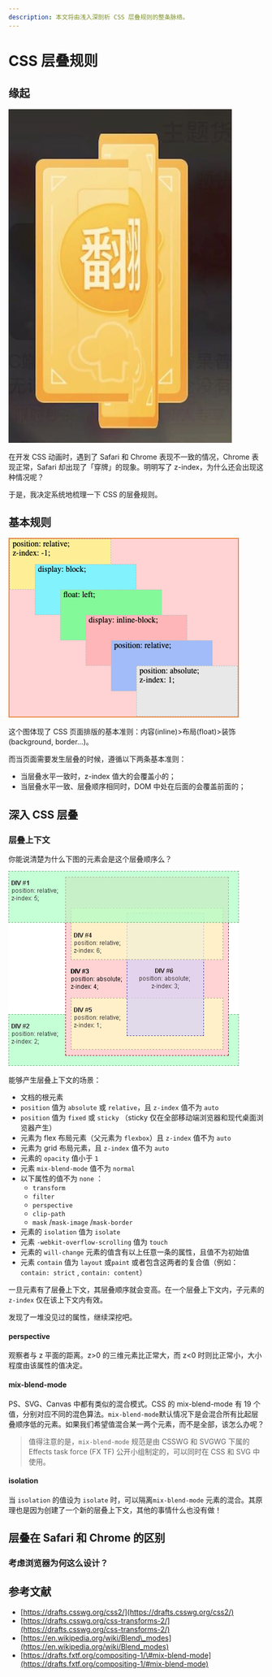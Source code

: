```yaml
---
description: 本文将由浅入深剖析 CSS 层叠规则的整条脉络。
---
```


# CSS 层叠规则

## 缘起

![](../.gitbook/assets/lark20200809-144601.jpeg)

在开发 CSS 动画时，遇到了 Safari 和 Chrome 表现不一致的情况，Chrome 表现正常，Safari 却出现了「穿牌」的现象。明明写了 z-index，为什么还会出现这种情况呢？

于是，我决定系统地梳理一下 CSS 的层叠规则。

## 基本规则

![](../.gitbook/assets/image%20%2812%29.png)

这个图体现了 CSS 页面排版的基本准则：内容\(inline\)&gt;布局\(float\)&gt;装饰\(background, border...\)。

而当页面需要发生层叠的时候，遵循以下两条基本准则：

* 当层叠水平一致时，z-index 值大的会覆盖小的；
* 当层叠水平一致、层叠顺序相同时，DOM 中处在后面的会覆盖前面的；

## 深入 CSS 层叠

### 层叠上下文

你能说清楚为什么下图的元素会是这个层叠顺序么？

![](../.gitbook/assets/image%20%2813%29.png)

能够产生层叠上下文的场景：

* 文档的根元素
* `position` 值为 `absolute` 或 `relative`，且 `z-index` 值不为 `auto` 
* `position` 值为 `fixed` 或 `sticky` （sticky 仅在全部移动端浏览器和现代桌面浏览器产生）
* 元素为 flex 布局元素（父元素为 `flexbox`）且 `z-index` 值不为 `auto` 
* 元素为 grid 布局元素，且 `z-index` 值不为 `auto` 
* 元素的 `opacity` 值小于 `1` 
* 元素 `mix-blend-mode` 值不为 `normal` 
* 以下属性的值不为 `none` ：
  * `transform`
  * `filter`
  * `perspective` 
  * `clip-path` 
  * `mask` /`mask-image` /`mask-border` 
* 元素的 `isolation` 值为 `isolate` 
* 元素 `-webkit-overflow-scrolling` 值为 `touch` 
* 元素的 `will-change` 元素的值含有以上任意一条的属性，且值不为初始值
* 元素 `contain` 值为 `layout` 或`paint` 或者包含这两者的复合值（例如：`contain: strict` , `contain: content`）

一旦元素有了层叠上下文，其层叠顺序就会变高。在一个层叠上下文内，子元素的`z-index` 仅在该上下文内有效。

发现了一堆没见过的属性，继续深挖吧。

#### perspective

观察者与 z 平面的距离。z&gt;0 的三维元素比正常大，而 z&lt;0 时则比正常小，大小程度由该属性的值决定。

#### mix-blend-mode

PS、SVG、Canvas 中都有类似的混合模式。CSS 的 mix-blend-mode 有 19 个值，分别对应不同的混色算法。`mix-blend-mode`默认情况下是会混合所有比起层叠顺序低的元素。如果我们希望值混合某一两个元素，而不是全部，该怎么办呢？

> 值得注意的是，`mix-blend-mode` 规范是由 CSSWG 和 SVGWG 下属的 Effects task force \(FX TF\) 公开小组制定的，可以同时在 CSS 和 SVG 中使用。

#### isolation

当 `isolation` 的值设为 `isolate` 时，可以隔离`mix-blend-mode` 元素的混合。其原理也是因为创建了一个新的层叠上下文，其他的事情什么也没有做！

## 层叠在 Safari 和 Chrome 的区别



### 考虑浏览器为何这么设计？

## 参考文献

* [https://drafts.csswg.org/css2/](https://drafts.csswg.org/css2/)
* [https://drafts.csswg.org/css-transforms-2/](https://drafts.csswg.org/css-transforms-2/)
* [https://en.wikipedia.org/wiki/Blend\_modes](https://en.wikipedia.org/wiki/Blend_modes)
* [https://drafts.fxtf.org/compositing-1/\#mix-blend-mode](https://drafts.fxtf.org/compositing-1/#mix-blend-mode)

